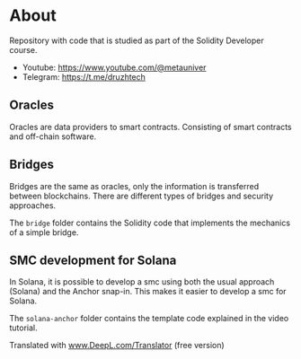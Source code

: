 # About

Repository with code that is studied as part of the Solidity Developer course. 

- Youtube: https://www.youtube.com/@metauniver
- Telegram: https://t.me/druzhtech

## Oracles

Oracles are data providers to smart contracts. Consisting of smart contracts and off-chain software.

## Bridges

Bridges are the same as oracles, only the information is transferred between blockchains. There are different types of bridges and security approaches.

The `bridge` folder contains the Solidity code that implements the mechanics of a simple bridge.

## SMC development for Solana

In Solana, it is possible to develop a smc using both the usual approach (Solana) and the Anchor snap-in. This makes it easier to develop a smc for Solana.

The `solana-anchor` folder contains the template code explained in the video tutorial.

Translated with www.DeepL.com/Translator (free version)